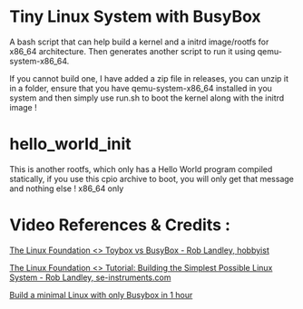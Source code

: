 # Tiny Linux System with BusyBox
 A bash script that can help build a kernel and a initrd image/rootfs for x86_64 architecture.
Then generates another script to run it using qemu-system-x86_64. 

If you cannot build one, I have added a zip file in releases, you can unzip it in a folder, ensure that you have qemu-system-x86_64 installed in you system and then simply use run.sh to boot the kernel along with the initrd image !

# hello_world_init
This is another rootfs, which only has a Hello World program compiled statically, if you use this cpio archive to boot, you will only get that message and nothing else !
x86_64 only

# Video References & Credits :
[The Linux Foundation <> Toybox vs BusyBox - Rob Landley, hobbyist](https://www.youtube.com/watch?v=MkJkyMuBm3g)

[The Linux Foundation <> Tutorial: Building the Simplest Possible Linux System - Rob Landley, se-instruments.com](https://www.youtube.com/watch?v=Sk9TatW9ino)

[Build a minimal Linux with only Busybox in 1 hour](https://www.youtube.com/watch?v=asnXWOUKhTA)
